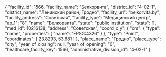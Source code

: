 {
    "facility_id": 1566,
    "facility_name": "Белкорвита",
    "district_id": "4-02-1",
    "district_name": "Ленинский район, Гродно",
    "facility_url": "belkorvita.by",
    "facility_address": "Советская",
    "facility_type": "Медицинский центр",
    "ap_1": "8",
    "name": "Белкорвита",
    "state": "public institution",
    "stats": [],
    "med_id": 10216138,
    "address": "Советская",
    "coord_x_y": {
        "crs": {
            "type": "name",
            "properties": {
                "name": "EPSG:4326"
            }
        },
        "type": "Point",
        "coordinates": [
            23.8293,
            53.681
        ]
    },
    "place_name": "Гродно",
    "place_type": "city",
    "year_of_closing": null,
    "year_of_opening": "0",
    "healthcare_facility_key": 1566,
    "administrative_division_id": "4-02-1"
}